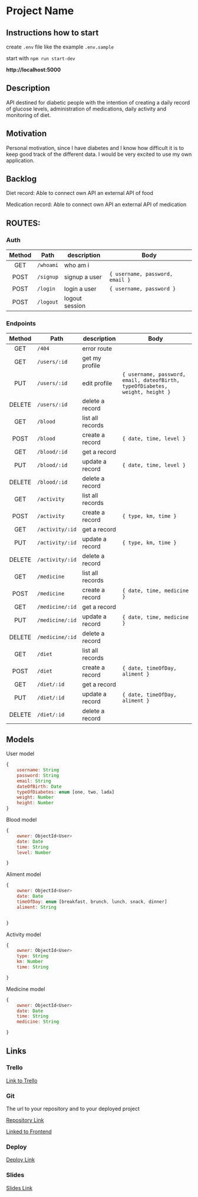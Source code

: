 # Project Name

## Instructions how to start

create `.env` file like the example `.env.sample`

start with `npm run start-dev`

**http://localhost:5000**

## Description

API destined for diabetic people with the intention of creating a daily record of glucose levels, administration of medications, daily activity and monitoring of diet.

## Motivation

Personal motivation, since I have diabetes and I know how difficult it is to keep good track of the different data. I would be very excited to use my own application.


## Backlog

Diet record: Able to connect own API an external API of food

Medication record: Able to connect own API an external API of medication


## ROUTES:

### Auth

| Method | Path      | description    | Body                            |
| :----: | --------- | -------------- | ------------------------------- |
|  GET   | `/whoami` | who am i       |                                 |
|  POST  | `/signup` | signup a user  | `{ username, password, email }` |
|  POST  | `/login`  | login a user   | `{ username, password }`        |
|  POST  | `/logout` | logout session |                                 |

### Endpoints

| Method | Path            | description      | Body                                                                         |
| :----: | --------------- | ---------------- | ---------------------------------------------------------------------------- |
|  GET   | `/404`          | error route      |                                                                              |
|  GET   | `/users/:id`    | get my profile   |                                                                              |
|  PUT   | `/users/:id`    | edit profile     | `{ username, password, email, dateofBirth, typeOfDiabetes, weight, height }` |
| DELETE | `/users/:id`    | delete a record  |                                                                              |
|  GET   | `/blood`        | list all records |                                                                              |
|  POST  | `/blood`        | create a record  | `{ date, time, level }`                                                      |
|  GET   | `/blood/:id`    | get a record     |                                                                              |
|  PUT   | `/blood/:id`    | update a record  | `{ date, time, level }`                                                      |
| DELETE | `/blood/:id`    | delete a record  |                                                                              |
|  GET   | `/activity`     | list all records |                                                                              |
|  POST  | `/activity`     | create a record  | `{ type, km, time }`                                                         |
|  GET   | `/activity/:id` | get a record     |                                                                              |
|  PUT   | `/activity/:id` | update a record  | `{ type, km, time }`                                                         |
| DELETE | `/activity/:id` | delete a record  |                                                                              |
|  GET   | `/medicine`     | list all records |                                                                              |
|  POST  | `/medicine`     | create a record  | `{ date, time, medicine }`                                                   |
|  GET   | `/medicine/:id` | get a record     |                                                                              |
|  PUT   | `/medicine/:id` | update a record  | `{ date, time, medicine }`                                                   |
| DELETE | `/medicine/:id` | delete a record  |                                                                              |
|  GET   | `/diet`         | list all records |                                                                              |
|  POST  | `/diet`         | create a record  | `{ date, timeOfDay, aliment }`                                               |
|  GET   | `/diet/:id`     | get a record     |                                                                              |
|  PUT   | `/diet/:id`     | update a record  | `{ date, timeOfDay, aliment }`                                               |
| DELETE | `/diet/:id`     | delete a record  |                                                                              |


## Models

User model

```javascript
{
	username: String
	password: String
	email: String
	dateOfBirth: Date
	typeOfDiabetes: enum [one, two, lada]
	weight: Number
	height: Number
}
```

Blood model

```javascript
{
	owner: ObjectId<User>
	date: Date
	time: String
	level: Number

}
```

Aliment model

```javascript
{
	owner: ObjectId<User>
	date: Date
	timeOfDay: enum [breakfast, brunch, lunch, snack, dinner]
	aliment: String


}
```

Activity model

```javascript
{
	owner: ObjectId<User>
	type: String
	km: Number
	time: String

}
```

Medicine model

```javascript
{
	owner: ObjectId<User>
	date: Date
	time: String
	medicine: String

}
```

## Links

### Trello

[Link to Trello](https://trello.com/b/WxBh6cxW)

### Git

The url to your repository and to your deployed project

[Repository Link](https://github.com/elucserr/for-sweet-people-backend)

[Linked to Frontend](https://github.com/elucserr/for-sweet-people-frontend)

### Deploy

[Deploy Link](http://heroku.com/)

### Slides

[Slides Link](https://slides.com/elenalucas/deck/fullscreen)
